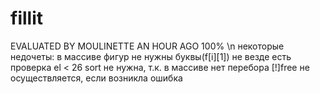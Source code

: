 # fillit

EVALUATED BY MOULINETTE AN HOUR AGO  100%
\n
некоторые недочеты:
в массиве фигур не нужны буквы(f[i][1])
не везде есть проверка el < 26
sort не нужна, т.к. в массиве нет перебора
[!]free не осуществляется, если возникла ошибка

